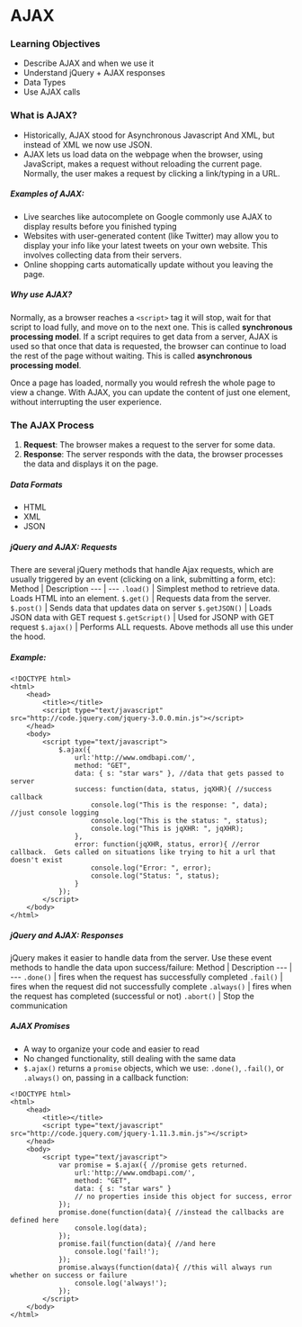 # AJAX

### Learning Objectives
- Describe AJAX and when we use it
- Understand jQuery + AJAX responses
- Data Types
- Use AJAX calls

### What is AJAX?

- Historically, AJAX stood for Asynchronous Javascript And XML, but instead of XML we now use JSON. 
- AJAX lets us load data on the webpage when the browser, using JavaScript, makes a request without reloading the current page. 
Normally, the user makes a request by clicking a link/typing in a URL.

##### Examples of AJAX:
- Live searches like autocomplete on Google commonly use AJAX to display results before you finished typing
-  Websites with user-generated content (like Twitter) may allow you to display your info like your latest tweets on your own website. This involves collecting data from their servers.
-  Online shopping carts automatically update without you leaving the page. 

##### Why use AJAX?
Normally, as a browser reaches a `<script>` tag it will stop, wait for that script to load fully, and move on to the next one. This is called  **synchronous processing model**. If a script requires to get data from a server, AJAX is used so that once that data is requested, the browser can continue to load the rest of the page without waiting. This is called **asynchronous processing model**. 

Once a page has loaded, normally you would refresh the whole page to view a change. With AJAX, you can update the content of just one element, without interrupting the user experience.

### The AJAX Process
1. **Request**: The browser makes a request to the server for some data.
2. **Response**: The server responds with the data, the browser processes the data and displays it on the page.

##### Data Formats
- HTML
- XML
- JSON

##### jQuery and AJAX: Requests
There are several jQuery methods that handle Ajax requests, which are usually triggered by an event (clicking on a link, submitting a form, etc):
Method | Description 
--- | --- 
`.load()` | Simplest method to retrieve data. Loads HTML into an element.
`$.get()` | Requests data from the server.
`$.post()` | Sends data that updates data on server
`$.getJSON()` | Loads JSON data with GET request
`$.getScript()` | Used for JSONP with GET request
`$.ajax()` | Performs ALL requests. Above methods all use this under the hood.


##### Example:
```
<!DOCTYPE html>
<html>
    <head>
        <title></title>
        <script type="text/javascript" src="http://code.jquery.com/jquery-3.0.0.min.js"></script>
    </head>
    <body>
        <script type="text/javascript">
            $.ajax({
                url:'http://www.omdbapi.com/',
                method: "GET",
                data: { s: "star wars" }, //data that gets passed to server
                success: function(data, status, jqXHR){ //success callback
                    console.log("This is the response: ", data); //just console logging
                    console.log("This is the status: ", status);
                    console.log("This is jqXHR: ", jqXHR);
                },
                error: function(jqXHR, status, error){ //error callback.  Gets called on situations like trying to hit a url that doesn't exist
                    console.log("Error: ", error);
                    console.log("Status: ", status);
                }
            });
        </script>
    </body>
</html>
```

##### jQuery and AJAX: Responses
jQuery makes it easier to handle data from the server. Use these event methods to handle the data upon success/failure:
Method | Description
--- | --- 
`.done()` | fires when the request has successfully completed
`.fail()` | fires when the request did not successfully complete
`.always()` | fires when the request has completed (successful or not)
`.abort()` | Stop the communication

##### AJAX Promises
- A way to organize your code and easier to read
- No changed functionality, still dealing with the same data
- `$.ajax()` returns a `promise` objects, which we use: `.done()`, `.fail()`, or `.always()` on, passing in a callback function:

```
<!DOCTYPE html>
<html>
    <head>
        <title></title>
        <script type="text/javascript" src="http://code.jquery.com/jquery-1.11.3.min.js"></script>
    </head>
    <body>
        <script type="text/javascript">
            var promise = $.ajax({ //promise gets returned.
                url:'http://www.omdbapi.com/',
                method: "GET",
                data: { s: "star wars" }
                // no properties inside this object for success, error
            });
            promise.done(function(data){ //instead the callbacks are defined here
                console.log(data);
            });
            promise.fail(function(data){ //and here
                console.log('fail!');
            });
            promise.always(function(data){ //this will always run whether on success or failure
                console.log('always!');
            });
        </script>
    </body>
</html>
```

